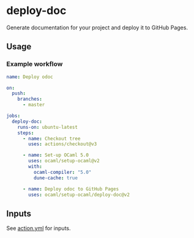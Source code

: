 # deploy-doc

Generate documentation for your project and deploy it to GitHub Pages.

## Usage

### Example workflow

```yml
name: Deploy odoc

on:
  push:
    branches:
      - master

jobs:
  deploy-doc:
    runs-on: ubuntu-latest
    steps:
      - name: Checkout tree
        uses: actions/checkout@v3

      - name: Set-up OCaml 5.0
        uses: ocaml/setup-ocaml@v2
        with:
          ocaml-compiler: "5.0"
          dune-cache: true

      - name: Deploy odoc to GitHub Pages
        uses: ocaml/setup-ocaml/deploy-doc@v2
```

## Inputs

See [action.yml](./action.yml) for inputs.
